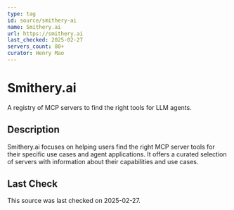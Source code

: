 ```yaml
---
type: tag
id: source/smithery-ai
name: Smithery.ai
url: https://smithery.ai
last_checked: 2025-02-27
servers_count: 80+
curator: Henry Mao
---
```


# Smithery.ai

A registry of MCP servers to find the right tools for LLM agents.

## Description

Smithery.ai focuses on helping users find the right MCP server tools for their specific use cases and agent applications. It offers a curated selection of servers with information about their capabilities and use cases.

## Last Check

This source was last checked on 2025-02-27.
